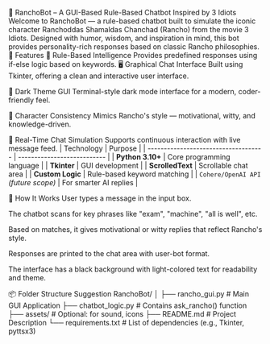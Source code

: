🧠 RanchoBot – A GUI-Based Rule-Based Chatbot Inspired by 3 Idiots
Welcome to RanchoBot — a rule-based chatbot built to simulate the iconic character Ranchoddas Shamaldas Chanchad (Rancho) from the movie 3 Idiots. Designed with humor, wisdom, and inspiration in mind, this bot provides personality-rich responses based on classic Rancho philosophies.
🎯 Features
🧠 Rule-Based Intelligence
Provides predefined responses using if-else logic based on keywords.
🖥️ Graphical Chat Interface
Built using Tkinter, offering a clean and interactive user interface.

🎨 Dark Theme GUI
Terminal-style dark mode interface for a modern, coder-friendly feel.

📜 Character Consistency
Mimics Rancho's style — motivational, witty, and knowledge-driven.

💬 Real-Time Chat Simulation
Supports continuous interaction with live message feed.
| Technology                           | Purpose                     |
| ------------------------------------ | --------------------------- |
| **Python 3.10+**                     | Core programming language   |
| **Tkinter**                          | GUI development             |
| **ScrolledText**                     | Scrollable chat area        |
| **Custom Logic**                     | Rule-based keyword matching |
| `Cohere/OpenAI API` *(future scope)* | For smarter AI replies      |

🧪 How It Works
User types a message in the input box.

The chatbot scans for key phrases like "exam", "machine", "all is well", etc.

Based on matches, it gives motivational or witty replies that reflect Rancho's style.

Responses are printed to the chat area with user-bot format.

The interface has a black background with light-colored text for readability and theme.

📦 Folder Structure Suggestion
RanchoBot/
│
├── rancho_gui.py            # Main GUI Application
├── chatbot_logic.py         # Contains ask_rancho() function
├── assets/                  # Optional: for sound, icons
├── README.md                # Project Description
└── requirements.txt         # List of dependencies (e.g., Tkinter, pyttsx3)
